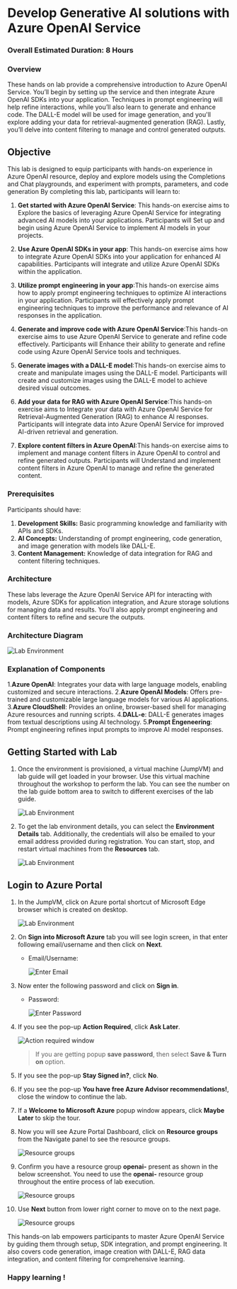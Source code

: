 # Develop Generative AI solutions with Azure OpenAI Service
### Overall Estimated Duration: 8 Hours
### Overview

These hands on lab provide a comprehensive introduction to Azure OpenAI Service. You’ll begin by setting up the service and then integrate Azure OpenAI SDKs into your application. Techniques in prompt engineering will help refine interactions, while you’ll also learn to generate and enhance code. The DALL-E model will be used for image generation, and you'll explore adding your data for retrieval-augmented generation (RAG). Lastly, you’ll delve into content filtering to manage and control generated outputs.

## Objective 

This lab is designed to equip participants with hands-on experience in Azure OpenAI resource, deploy and explore models using the Completions and Chat playgrounds, and experiment with prompts, parameters, and code generation By completing this lab, participants will learn to:

1. **Get started with Azure OpenAI Service**:  This hands-on exercise aims to Explore the basics of leveraging Azure OpenAI Service for integrating advanced AI models into your applications. Participants will Set up and begin using Azure OpenAI Service to implement AI models in your projects.

2. **Use Azure OpenAI SDKs in your app**: This hands-on exercise aims how to integrate Azure OpenAI SDKs into your application for enhanced AI capabilities. Participants will integrate and utilize Azure OpenAI SDKs within the application.

3. **Utilize prompt engineering in your app**:This hands-on exercise aims how to apply prompt engineering techniques to optimize AI interactions in your application. Participants will effectively apply prompt engineering techniques to improve the performance and relevance of AI responses in the application.

4. **Generate and improve code with Azure OpenAI Service**:This hands-on exercise aims to use Azure OpenAI Service to generate and refine code effectively. Participants will Enhance their ability to generate and refine code using Azure OpenAI Service tools and techniques.

5. **Generate images with a DALL-E model**:This hands-on exercise aims to create and manipulate images using the DALL-E model. Participants will create and customize images using the DALL-E model to achieve desired visual outcomes.

6. **Add your data for RAG with Azure OpenAI Service**:This hands-on exercise aims to Integrate your data with Azure OpenAI Service for Retrieval-Augmented Generation (RAG) to enhance AI responses. Participants will integrate data into Azure OpenAI Service for improved AI-driven retrieval and generation.

7. **Explore content filters in Azure OpenAI**:This hands-on exercise aims to implement and manage content filters in Azure OpenAI to control and refine generated outputs. Participants will Understand and implement content filters in Azure OpenAI to manage and refine the generated content.

### Prerequisites

Participants should have:

1. **Development Skills:** Basic programming knowledge and familiarity with APIs and SDKs.
2. **AI Concepts:** Understanding of prompt engineering, code generation, and image generation with models like DALL-E.
3. **Content Management:** Knowledge of data integration for RAG and content filtering techniques.

### Architecture

These labs leverage the Azure OpenAI Service API for interacting with models, Azure SDKs for application integration, and Azure storage solutions for managing data and results. You'll also apply prompt engineering and content filters to refine and secure the outputs.

### Architecture Diagram

![](../media/blank_diagram_1.JPG "Lab Environment")

### Explanation of Components

 1.**Azure OpenAI**: Integrates your data with large language models, enabling customized and secure interactions.
 2.**Azure OpenAI Models**: Offers pre-trained and customizable large language models for various AI applications.
 3.**Azure CloudShell**: Provides an online, browser-based shell for managing Azure resources and running scripts.
 4.**DALL-e**: DALL-E generates images from textual descriptions using AI technology.
 5.**Prompt Engeneering**: Prompt engineering refines input prompts to improve AI model responses.

## Getting Started with Lab

1. Once the environment is provisioned, a virtual machine (JumpVM) and lab guide will get loaded in your browser. Use this virtual machine throughout the workshop to perform the lab. You can see the number on the lab guide bottom area to switch to different exercises of the lab guide.

   ![](../media/getting-started1.png "Lab Environment")
   
1. To get the lab environment details, you can select the **Environment Details** tab. Additionally, the credentials will also be emailed to your email address provided during registration. You can start, stop, and restart virtual machines from the **Resources** tab.

   ![](../media/envdetails.png "Lab Environment")

## Login to Azure Portal
1. In the JumpVM, click on Azure portal shortcut of Microsoft Edge browser which is created on desktop.

   ![](../media/azureportal_icon1.png "Lab Environment")
   
1. On **Sign into Microsoft Azure** tab you will see login screen, in that enter following email/username and then click on **Next**. 
   * Email/Username: <inject key="AzureAdUserEmail"></inject>
   
     ![](../media/image7.png "Enter Email")
     
1. Now enter the following password and click on **Sign in**.
   * Password: <inject key="AzureAdUserPassword"></inject>
   
     ![](../media/image8.png "Enter Password")
     
1. If you see the pop-up **Action Required**, click **Ask Later**.

     ![](../media/asklater.png "Action required window")
     
    > If you are getting popup **save password**, then select **Save & Turn on** option.
       
1. If you see the pop-up **Stay Signed in?**, click **No**.

1. If you see the pop-up **You have free Azure Advisor recommendations!**, close the window to continue the lab.

1. If a **Welcome to Microsoft Azure** popup window appears, click **Maybe Later** to skip the tour.

1. Now you will see Azure Portal Dashboard, click on **Resource groups** from the Navigate panel to see the resource groups.

     ![](../media/select-rg.png "Resource groups")

1. Confirm you have a resource group **openai-<inject key="Deployment-id" enableCopy="false"/>** present as shown in the below screenshot. You need to use the **openai-<inject key="Deployment-id" enableCopy="false"/>** resource group throughout the entire process of lab execution.

     ![](../media/rg.png "Resource groups")
   
1. Use **Next** button from lower right corner to move on to the next page.

   ![](../media/next1.png "Resource groups")


This hands-on lab empowers participants to master Azure OpenAI Service by guiding them through setup, SDK integration, and prompt engineering. It also covers code generation, image creation with DALL-E, RAG data integration, and content filtering for comprehensive learning.

### Happy learning !
